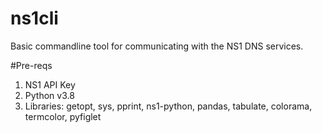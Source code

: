 # ns1cli
Basic commandline tool for communicating with the NS1 DNS services.

#Pre-reqs
1. NS1 API Key
2. Python v3.8
3. Libraries:
 getopt,
 sys,
 pprint,
 ns1-python,
 pandas,
 tabulate,
 colorama,
 termcolor,
 pyfiglet
  
  
